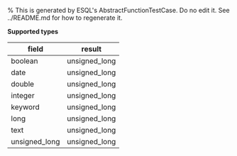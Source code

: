 % This is generated by ESQL's AbstractFunctionTestCase. Do no edit it. See ../README.md for how to regenerate it.

**Supported types**

| field | result |
| --- | --- |
| boolean | unsigned_long |
| date | unsigned_long |
| double | unsigned_long |
| integer | unsigned_long |
| keyword | unsigned_long |
| long | unsigned_long |
| text | unsigned_long |
| unsigned_long | unsigned_long |

